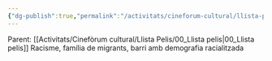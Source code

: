 ```yaml
---
{"dg-publish":true,"permalink":"/activitats/cineforum-cultural/llista-pelis/006-historia-del-bronx/"}
---
```


Parent: [[Activitats/Cinefòrum cultural/Llista Pelis/00_Llista pelis\|00_Llista pelis]]
	Racisme, família de migrants, barri amb demografia racialitzada
